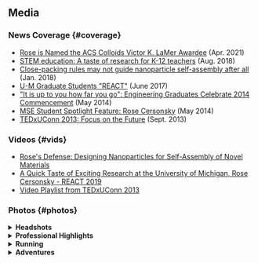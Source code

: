 ## Media

### News Coverage {#coverage}
* [Rose is Named the ACS Colloids Victor K. LaMer Awardee](https://sites.psu.edu/2021colloids/victor-k-lamer-award/) (Apr. 2021)
* [STEM education: A taste of research for K-12 teachers](https://news.engin.umich.edu/2018/08/stem-education-a-taste-of-research-for-k-12-teachers/) (Aug. 2018)
* [Close-packing rules may not guide nanoparticle self-assembly after all](https://phys.org/news/2018-01-close-packing-nanoparticle-self-assembly.html) (Jan. 2018)
* [U-M Graduate Students "REACT"](https://ceo.umich.edu/2017/06/27/u-m-graduate-students-react/) (June 2017)
* ["It is up to you how far you go": Engineering Graduates Celebrate 2014 Commencement](https://www.mse.engr.uconn.edu/it-is-up-to-you-how-far-you-go-engineering-graduates-celebrate-2014-commencement.php) (May 2014)
* [MSE Student Spotlight Feature: Rose Cersonsky](https://www.mse.engr.uconn.edu/mse-student-spotlight-feature-rose-cersonsky.php) (May 2014)
* [TEDxUConn 2013: Focus on the Future](https://www.ted.com/tedx/events/8052) (Sept. 2013)

### Videos {#vids}
* [Rose's Defense: Designing Nanoparticles for Self-Assembly of Novel Materials](https://www.youtube.com/embed/J8A3CQHCtdA)
* [A Quick Taste of Exciting Research at the University of Michigan, Rose Cersonsky - REACT 2019](https://www.youtube.com/watch?v=WJ8mMhe1fFg)
* [Video Playlist from TEDxUConn 2013](https://www.youtube.com/playlist?list=PLsRNoUx8w3rNRhNvhTVZsKaSqiOdVokpF)

### Photos {#photos}

<details>
<summary> <strong> Headshots </strong> </summary><p>

<img src="/assets/gallery/HerEngineering.png" alt="Interview with #HerEngineering" style="height:180px">
<img src="/assets/gallery/31780879628_57c19f006d_k.jpeg" alt="Towner Award Headshot" style="height:180px">
<img src="/assets/gallery/RosyREACT.jpg" alt="REACT 2017" style="height:200px">
<img src="/assets/gallery/rosecers.jpg" alt="Glotzerlab Headshot" style="height:200px">

</p></details>

<details>
<summary> <strong> Professional Highlights </strong> </summary><p>

<figure>
<img src="/assets/gallery/MRSCersonsky.jpg" alt="Winning an Award at MRS" style="width:300px">
<figcaption>MRS 2019</figcaption>
</figure>

<figure>
<img src="/assets/gallery/Defense.jpg" alt="Defense" style="height:300px">
<figcaption>PhDone!, 2019</figcaption>
</figure>

<figure>
<img src="/assets/gallery/carter_BIRESEARCHDAY_2019_0160.jpg" alt="BI2019" style="width:150px">
<img src="/assets/gallery/carter_BIRESEARCHDAY_2019_0154.jpg" alt="BI2019" style="width:150px">
<figcaption>BI Innovator Award Lecture, 2019</figcaption>
</figure>

<figure>
<img src="/assets/gallery/MLK.jpg" alt="Winning the MLK Spirit Award" style="width:300px">
<figcaption>Martin Luther King Jr. Spirit Award, 2019</figcaption>
</figure>

<figure>
<img src="/assets/gallery/Commencement2014CersonskyRosy.png" alt="Giving a Speech at 2014 Commencement" style="width:300px">
<figcaption>UConn Commencement Address, 2014</figcaption>
</figure>

<figure>
<img src="/assets/gallery/grad.jpg" alt="Graduation, 2014" style="width:300px">
<figcaption>UConn Commencement, 2014</figcaption>
</figure>

<figure>
<img src="/assets/gallery/tedx.jpg" alt="TEDxUConn" style="width:300px">
<figcaption>TEDxUConn, 2013</figcaption>
</figure>

</p></details>

<details>
<summary> <strong> Running</strong> </summary><p>

<figure>
<img src="/assets/gallery/A2HM.jpg" style="width:200px">
<figcaption>Finishing the Ann Arbor Half-Marathon, 2019<br> (with Timothy C. Moore)</figcaption>
</figure>

<figure>
<img src="/assets/gallery/Dublin10k.jpg" alt="Dublin10k" style="width:200px">
<figcaption>Dublin Rock-n-Roll 10k, 2017<br>(with family)</figcaption>
</figure>

<figure>
<img src="/assets/gallery/Balt.jpg" alt="Finishing the Baltimore Marathon" style="width:200px">
<figcaption>Start of the Baltimore Marathon, 2016 <br> (with Erika Salem)</figcaption>
</figure>

<figure>
<img src="/assets/gallery/A2HM2016.jpg" style="width:200px">
<figcaption>Finishing the Ann Arbor Half-Marathon, 2016 <br> (with Erika Salem)</figcaption>
</figure>

<figure>
<img src="/assets/gallery/NewHavenRR.jpg" style="width:200px">
<figcaption>My Very First 20K, 2012<br>(with family)</figcaption>
</figure>

</p></details>

<details>
<summary> <strong> Adventures </strong> </summary><p>

<figure>
<img src="/assets/gallery/Skiing1.jpeg" alt="Skiing in the Swiss Alps" style="height:170px">
<img src="/assets/gallery/Skiing2.jpeg" alt="Skiing in the Swiss Alps" style="height:170px">
<figcaption>Skiing in the Swiss Alps, 2021</figcaption>
</figure>

<figure>
<img src="/assets/gallery/Flying1.jpg" style="width:180px">
<img src="/assets/gallery/Flying2.jpg" style="width:180px">
<figcaption>C. S. Adorf flies over Ann Arbor</figcaption>
</figure>

<figure>
<img src="/assets/gallery/UP_Kayak.jpg" style="height:170px">
<img src="/assets/gallery/UP_Mackinac.jpg" style="height:170px">
<figcaption>Exploring Upper Michigan</figcaption>
</figure>

</p></details>
